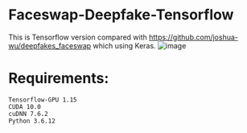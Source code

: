 # Faceswap-Deepfake-Tensorflow
This is Tensorflow version compared with https://github.com/joshua-wu/deepfakes_faceswap which using Keras.
![image](https://github.com/DoraemonHank/Faceswap-Deepfake-Tensorflow/blob/main/image/output.jpg)

# Requirements:
    Tensorflow-GPU 1.15
    CUDA 10.0
    cuDNN 7.6.2
    Python 3.6.12

